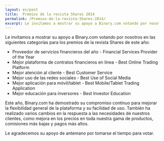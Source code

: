 ```yaml
---
layout: es/post
title:  Premios de la revista Shares 2014
permalink: /Premios-de-la-revista-Shares-2014/
excerpt: Le invitamos a mostrar su apoyo a Binary.com votando por nosotros en las siguientes categorías para los premios de la revista Shares de este año
---
```


Le invitamos a mostrar su apoyo a Binary.com votando por nosotros en las siguientes categorías para los premios de la revista Shares de este año:

* Proveedor de servicios financieros del año  - Financial Services Provider of the Year 
* Mejor plataforma de contratos financieros en línea - Best Online Trading Platform
* Mejor atención al cliente - Best Customer Service
* Mejor uso de las redes sociales - Best Use of Social Media
* Mejor aplicación para móvil/tablet - Best Mobile/Tablet Trading Application 
* Mejor educación para inversores - Best Investor Education

Este año, Binary.com ha demostrado su compromiso continuo para mejorar la flexibilidad general de la plataforma y su facilidad de uso. También ha realizado varios cambios en la respuesta a las necesidades de nuestros clientes, como mejora en los precios en toda nuestra gama de productos, comisiones más bajas y pagos más altos. 

Le agradecemos su apoyo de antemano por tomarse el tiempo para votar.
